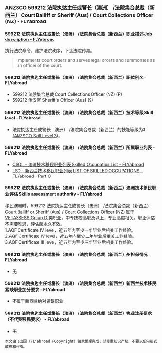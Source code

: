 ### ANZSCO 599212 法院执达主任或警长（澳洲） /法院集合总裁（新西兰） Court Bailiff or Sheriff (Aus) / Court Collections Officer (NZ) - FLYabroad ###

#### [599212 法院执达主任或警长（澳洲） /法院集合总裁（新西兰）职业描述 Job description - FLYabroad](http://www.flyabroadvisa.com/anzsco/5992.html#599212)

执行法院命令，维护法院秩序，下达法院传票。

> Implements court orders and serves legal orders and summonses as an officer of the court.

#### 599212 法院执达主任或警长（澳洲） /法院集合总裁（新西兰）职位别名 - FLYabroad
 
- 599212	 法院集合总裁 Court Collections Officer (NZ) (P)
- 599212 治安官 Sheriff's Officer (Aus) (S)

#### 599212 法院执达主任或警长（澳洲） /法院集合总裁（新西兰）技术等级 Skill level - FLYabroad

- 法院执达主任或警长（澳洲） /法院集合总裁（新西兰）的技能等级为3 [(ANZSCO Skill Level 3)](http://www.flyabroadvisa.com/anzsco/)。

#### 599212 法院执达主任或警长（澳洲） /法院集合总裁（新西兰）所属职业列表 - FLYabroad

- [CSOL - 澳洲技术移民职业列表 Skilled Occupation List - FLYabroad](http://www.flyabroadvisa.com/sol/)
- [LSO - 新西兰技术移民职业列表 LIST OF SKILLED OCCUPATIONS - FLYabroad](http://nz.flyabroadvisa.com/lso/) - [Part C](partc)

#### 599212 法院执达主任或警长（澳洲） /法院集合总裁（新西兰）澳洲技术移民职业评估 Skills assessment authority - FLYabroad

移民澳洲时，599212 法院执达主任或警长（澳洲） /法院集合总裁（新西兰） Court Bailiff or Sheriff (Aus) / Court Collections Officer (NZ) 属于 [VETASSESS Group D ](http://www.flyabroadvisa.com/ass/vetassess.html)类职业，中专技校高职及以上，专业高度相关。职业评估不需要雅思，评估函永久有效。  
1.AQF Certificate IV level，近五年内至少一年毕业后相关工作经验。   
2.AQF Certificate IV level，近五年内至少二年毕业后相关工作经验。   
3.AQF Certificate III level，近五年内至少三年毕业后相关工作经验。

#### 599212 法院执达主任或警长（澳洲） /法院集合总裁（新西兰）州担保情况 - FLYabroad

- 无

#### 599212 法院执达主任或警长（澳洲） /法院集合总裁（新西兰）新西兰技术移民紧缺职业加分要求 - FLYabroad

- 不属于新西兰绝对紧缺职业

#### 599212 法院执达主任或警长（澳洲） /法院集合总裁（新西兰）执业注册要求（不代表移民要求） - FLYabroad

- 无

`本文由飞出国（FLYabroad @Copyright）独家整理完成，请尊重知识产权，不要以任何形式散布和传播。`